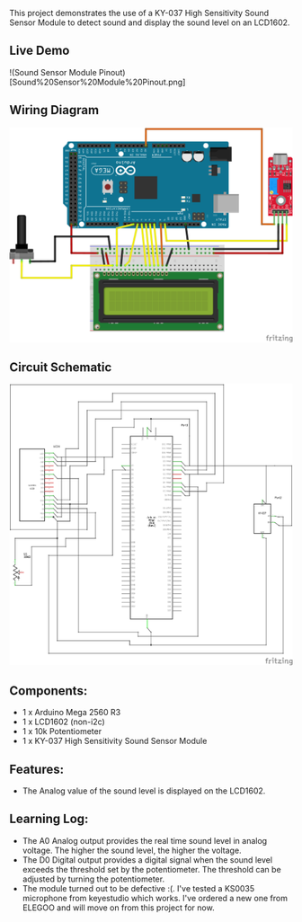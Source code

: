 This project demonstrates the use of a KY-037 High Sensitivity Sound Sensor Module to detect sound and display the sound level on an LCD1602.

## Live Demo
[comment]: # (insert video in the next line)
!(Sound Sensor Module Pinout)[Sound%20Sensor%20Module%20Pinout.png]

## Wiring Diagram


![Wiring Diagram](./Sound%20Sensor%20Module%20Wiring%20Diagram.png)
## Circuit Schematic


![Circuit Schematic](./Sound%20Sensor%20Module%20Circuit%20Schematic.png)

## Components:
- 1 x Arduino Mega 2560 R3
- 1 x LCD1602 (non-i2c)
- 1 x 10k Potentiometer
- 1 x KY-037 High Sensitivity Sound Sensor Module

## Features:
- The Analog value of the sound level is displayed on the LCD1602.

## Learning Log:
- The A0 Analog output provides the real time sound level in analog voltage. The higher the sound level, the higher the voltage.
- The D0 Digital output provides a digital signal when the sound level exceeds the threshold set by the potentiometer. The threshold can be adjusted by turning the potentiometer.
- The module turned out to be defective :(. I've tested a KS0035 microphone from keyestudio which works. I've ordered a new one from ELEGOO and will move on from this project for now.
